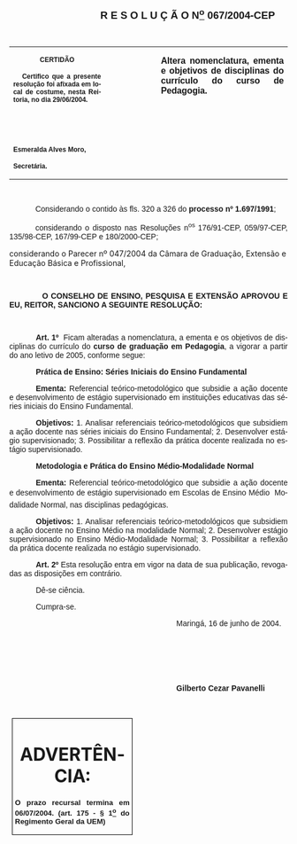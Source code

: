 <body lang=PT-BR style='tab-interval:35.45pt'>

<div class=Section1>

<p class=MsoNormal align=center style='text-align:center'><b style='mso-bidi-font-weight:
normal'><span style='font-size:10.0pt;mso-bidi-font-size:12.0pt;font-family:
Arial;mso-bidi-font-family:"Times New Roman"'><![if !supportEmptyParas]>&nbsp;<![endif]><o:p></o:p></span></b></p>

<p class=MsoNormal align=center style='margin-left:70.9pt;text-align:center;
text-indent:35.45pt'><b style='mso-bidi-font-weight:normal'><span
style='font-size:14.0pt;mso-bidi-font-size:12.0pt;font-family:Arial;mso-bidi-font-family:
"Times New Roman"'>R E S O L U Ç Ã O N<u><sup>o</sup></u> 067/2004-CEP<o:p></o:p></span></b></p>

<p class=MsoNormal align=center style='text-align:center'><span
style='font-size:10.0pt;mso-bidi-font-size:12.0pt;font-family:Arial;mso-bidi-font-family:
"Times New Roman"'><![if !supportEmptyParas]>&nbsp;<![endif]><o:p></o:p></span></p>

<table border=0 cellspacing=0 cellpadding=0 style='border-collapse:collapse;
 mso-padding-alt:0cm 5.4pt 0cm 5.4pt'>
 <tr>
  <td width=196 valign=top style='width:147.15pt;padding:0cm 5.4pt 0cm 5.4pt'>
  <p class=MsoNormal align=center style='text-align:center'><b
  style='mso-bidi-font-weight:normal'><span style='font-size:9.0pt;mso-bidi-font-size:
  12.0pt;font-family:Arial;mso-bidi-font-family:"Times New Roman"'>CERTIDÃO<o:p></o:p></span></b></p>
  <p class=MsoNormal style='text-align:justify'><b style='mso-bidi-font-weight:
  normal'><span style='font-size:9.0pt;mso-bidi-font-size:12.0pt;font-family:
  Arial;mso-bidi-font-family:"Times New Roman"'><span style="mso-spacerun:
  yes">   </span>Certifico que a presente resolução foi afixada em local de
  costume, nesta Reitoria, no dia 29/06/2004.<o:p></o:p></span></b></p>
  <p class=MsoNormal style='text-align:justify'><b style='mso-bidi-font-weight:
  normal'><span style='font-size:9.0pt;mso-bidi-font-size:12.0pt;font-family:
  Arial;mso-bidi-font-family:"Times New Roman"'>&nbsp;<o:p></o:p></span></b></p>
  <p class=MsoNormal style='text-align:justify'><b style='mso-bidi-font-weight:
  normal'><span style='font-size:9.0pt;mso-bidi-font-size:12.0pt;font-family:
  Arial;mso-bidi-font-family:"Times New Roman"'>&nbsp;<o:p></o:p></span></b></p>
  <p class=MsoNormal style='mso-pagination:none;layout-grid-mode:char'><b
  style='mso-bidi-font-weight:normal'><span style='font-size:9.0pt;mso-bidi-font-size:
  12.0pt;font-family:Arial;mso-bidi-font-family:"Times New Roman"'>Esmeralda
  Alves Moro,<o:p></o:p></span></b></p>
  <p class=MsoNormal><b style='mso-bidi-font-weight:normal'><span
  style='font-size:9.0pt;mso-bidi-font-size:12.0pt;font-family:Arial;
  mso-bidi-font-family:"Times New Roman";layout-grid-mode:line'>Secretária.</span></b><b
  style='mso-bidi-font-weight:normal'><span style='font-size:9.0pt;mso-bidi-font-size:
  12.0pt;font-family:Arial;mso-bidi-font-family:"Times New Roman"'><o:p></o:p></span></b></p>
  </td>
  <td width=111 valign=top style='width:83.25pt;padding:0cm 5.4pt 0cm 5.4pt'>
  <p class=MsoNormal style='margin-right:-5.4pt'>&nbsp;<span style='font-size:
  11.0pt;mso-bidi-font-size:12.0pt;font-family:Arial;mso-bidi-font-family:"Times New Roman"'><o:p></o:p></span></p>
  </td>
  <td width=288 valign=top style='width:216.0pt;padding:0cm 5.4pt 0cm 5.4pt'>
  <p class=MsoNormal style='text-align:justify'><b style='mso-bidi-font-weight:
  normal'><span style='font-family:Arial;mso-bidi-font-family:"Times New Roman";
  letter-spacing:-.1pt'>Altera nomenclatura, ementa e objetivos de disciplinas
  do currículo do curso de Pedagogia.<o:p></o:p></span></b></p>
  </td>
 </tr>
</table>

<p class=BodyText21><span style='font-size:10.0pt;font-family:Arial;mso-bidi-font-family:
"Times New Roman"'>&nbsp;&nbsp;<o:p></o:p></span></p>

<p class=MsoNormal style='text-align:justify;text-indent:35.4pt'><span
style='font-family:Arial;mso-bidi-font-family:"Times New Roman"'>Considerando o
contido às fls. 320 a 326 do <b>processo nº 1.697/1991</b>;<o:p></o:p></span></p>

<p class=MsoNormal style='text-align:justify;text-indent:35.4pt'><span
style='font-family:Arial;mso-bidi-font-family:"Times New Roman"'>considerando o
disposto nas Resoluções n<sup>os </sup>176/91-CEP, 059/97-CEP, 135/98-CEP,
167/99-CEP e 180/2000-CEP;<o:p></o:p></span></p>

<p class=MsoBodyTextIndent2>considerando o Parecer nº 047/2004 da Câmara de
Graduação, Extensão e Educação Básica e Profissional,</p>

<p class=BodyText21 style='text-indent:35.45pt;mso-pagination:none'><b
style='mso-bidi-font-weight:normal'><span style='font-size:10.0pt;font-family:
Arial;mso-bidi-font-family:"Times New Roman";layout-grid-mode:line'><![if !supportEmptyParas]>&nbsp;<![endif]><o:p></o:p></span></b></p>

<p class=MsoBodyTextIndent style='text-align:justify;text-indent:0cm;
line-height:normal'><span style='font-family:Arial;mso-bidi-font-family:"Times New Roman"'><span
style='mso-tab-count:1'>            </span><b style='mso-bidi-font-weight:normal'>O
CONSELHO DE ENSINO, PESQUISA E EXTENSÃO APROVOU E EU, REITOR, SANCIONO A
SEGUINTE RESOLUÇÃO:<o:p></o:p></b></span></p>

<p class=MsoNormal style='text-align:justify'><b style='mso-bidi-font-weight:
normal'><span style='font-size:10.0pt;mso-bidi-font-size:12.0pt;font-family:
Arial;mso-bidi-font-family:"Times New Roman"'>&nbsp;<o:p></o:p></span></b></p>

<p class=MsoNormal style='text-align:justify;text-indent:36.0pt'><b
style='mso-bidi-font-weight:normal'><span style='font-family:Arial;mso-bidi-font-family:
"Times New Roman"'>Art. 1º</span></b><span style='font-family:Arial;mso-bidi-font-family:
"Times New Roman"'><span style="mso-spacerun: yes">  </span>Ficam alteradas a
nomenclatura, a ementa e os objetivos de disciplinas do currículo do <b>curso
de graduação em Pedagogia</b>, a vigorar a partir do ano letivo de 2005,
conforme segue:<o:p></o:p></span></p>

<p class=MsoNormal style='text-align:justify;text-indent:36.0pt'><b><span
style='font-family:Arial;mso-bidi-font-family:"Times New Roman"'>Prática de
Ensino: Séries Iniciais do Ensino Fundamental<o:p></o:p></span></b></p>

<p class=MsoNormal style='text-align:justify;text-indent:36.0pt'><b><span
style='font-family:Arial;mso-bidi-font-family:"Times New Roman"'>Ementa:</span></b><span
style='font-family:Arial;mso-bidi-font-family:"Times New Roman"'> Referencial teórico-metodológico
que subsidie a ação docente e desenvolvimento de estágio supervisionado em
instituições educativas das séries iniciais do Ensino Fundamental.<o:p></o:p></span></p>

<p class=MsoNormal style='text-align:justify;text-indent:36.0pt'><b><span
style='font-family:Arial;mso-bidi-font-family:"Times New Roman"'>Objetivos:</span></b><span
style='font-family:Arial;mso-bidi-font-family:"Times New Roman"'> 1. Analisar
referenciais teórico-metodológicos que subsidiem a ação docente nas séries
iniciais do Ensino Fundamental; 2. Desenvolver estágio supervisionado; 3.
Possibilitar a reflexão da prática docente realizada no estágio supervisionado.<o:p></o:p></span></p>

<p class=MsoNormal style='text-align:justify;text-indent:36.0pt'><b><span
style='font-family:Arial;mso-bidi-font-family:"Times New Roman"'>Metodologia e
Prática do Ensino Médio-Modalidade Normal<o:p></o:p></span></b></p>

<p class=MsoNormal style='text-align:justify;text-indent:36.0pt'><b><span
style='font-family:Arial;mso-bidi-font-family:"Times New Roman"'>Ementa:</span></b><span
style='font-family:Arial;mso-bidi-font-family:"Times New Roman"'> Referencial
teórico-metodológico que subsidie a ação docente e desenvolvimento de estágio
supervisionado em Escolas de Ensino Médio  Modalidade Normal, nas disciplinas
pedagógicas.<o:p></o:p></span></p>

<p class=MsoNormal style='text-align:justify;text-indent:36.0pt'><b><span
style='font-family:Arial;mso-bidi-font-family:"Times New Roman"'>Objetivos: </span></b><span
style='font-family:Arial;mso-bidi-font-family:"Times New Roman"'>1. Analisar
referenciais teórico-metodológicos que subsidiem a ação docente no Ensino Médio
na modalidade Normal; 2. Desenvolver estágio supervisionado no Ensino
Médio-Modalidade Normal; 3. Possibilitar a reflexão da prática docente
realizada no estágio supervisionado.<o:p></o:p></span></p>

<p class=MsoNormal style='text-align:justify;text-indent:36.0pt'><b
style='mso-bidi-font-weight:normal'><span style='font-family:Arial;mso-bidi-font-family:
"Times New Roman"'>Art. 2º</span></b><span style='font-family:Arial;mso-bidi-font-family:
"Times New Roman"'> Esta resolução entra em vigor na data de sua publicação,
revogadas as disposições em contrário.<o:p></o:p></span></p>

<p class=MsoNormal style='text-align:justify;text-indent:36.0pt'><span
style='font-family:Arial;mso-bidi-font-family:"Times New Roman"'>Dê-se ciência.<o:p></o:p></span></p>

<p class=MsoNormal style='text-align:justify;text-indent:36.0pt;tab-stops:308.25pt'><span
style='font-family:Arial;mso-bidi-font-family:"Times New Roman"'>Cumpra-se.<span
style='mso-tab-count:1'>                                                                      </span><o:p></o:p></span></p>

<p class=MsoNormal style='text-align:justify;text-indent:8.0cm'><span
style='font-family:Arial;mso-bidi-font-family:"Times New Roman"'>Maringá, 16 de
junho de 2004.<o:p></o:p></span></p>

<p class=MsoNormal style='text-align:justify;text-indent:241.0pt;tab-stops:
234.0pt 279.0pt'><span style='font-size:10.0pt;mso-bidi-font-size:12.0pt;
font-family:Arial;mso-bidi-font-family:"Times New Roman"'><![if !supportEmptyParas]>&nbsp;<![endif]><o:p></o:p></span></p>

<p class=MsoNormal style='text-align:justify;text-indent:241.0pt;tab-stops:
234.0pt 279.0pt'><span style='font-size:10.0pt;mso-bidi-font-size:12.0pt;
font-family:Arial;mso-bidi-font-family:"Times New Roman"'><![if !supportEmptyParas]>&nbsp;<![endif]><o:p></o:p></span></p>

<p class=MsoNormal style='text-align:justify;text-indent:241.0pt;tab-stops:
234.0pt 279.0pt'><span style='font-size:10.0pt;mso-bidi-font-size:12.0pt;
font-family:Arial;mso-bidi-font-family:"Times New Roman"'>&nbsp;<o:p></o:p></span></p>

<p class=MsoNormal style='text-align:justify;text-indent:8.0cm'><b
style='mso-bidi-font-weight:normal'><span style='font-family:Arial;mso-bidi-font-family:
"Times New Roman"'>Gilberto Cezar Pavanelli<o:p></o:p></span></b></p>

<p class=MsoNormal style='text-align:justify;text-indent:8.0cm'><b
style='mso-bidi-font-weight:normal'><span style='font-family:Arial;mso-bidi-font-family:
"Times New Roman"'><![if !supportEmptyParas]>&nbsp;<![endif]><o:p></o:p></span></b></p>

<table border=1 cellspacing=0 cellpadding=0 style='margin-left:3.5pt;
 border-collapse:collapse;border:none;mso-border-alt:solid windowtext .5pt;
 mso-padding-alt:0cm 3.5pt 0cm 3.5pt'>
 <tr>
  <td width=207 valign=top style='width:155.6pt;border:solid windowtext .5pt;
  padding:0cm 3.5pt 0cm 3.5pt'>
  <h1 align=center style='text-align:center'>ADVERTÊNCIA:<span
  style='mso-fareast-font-family:"Arial Unicode MS"'><o:p></o:p></span></h1>
  <p class=MsoNormal style='text-align:justify'><b style='mso-bidi-font-weight:
  normal'><span style='font-size:10.0pt;mso-bidi-font-size:12.0pt;font-family:
  Arial;mso-bidi-font-family:"Times New Roman"'>O prazo recursal termina em
  06/07/2004. (art. 175 - § 1<u><sup>o</sup></u> do Regimento Geral da UEM)</span></b><span
  style='font-size:10.0pt;mso-bidi-font-size:12.0pt;font-family:Arial;
  mso-bidi-font-family:"Times New Roman"'><o:p></o:p></span></p>
  </td>
 </tr>
</table>

<p class=MsoNormal style='text-align:justify;text-indent:35.45pt'><span
style='font-family:Arial;mso-bidi-font-family:"Times New Roman"'><![if !supportEmptyParas]>&nbsp;<![endif]><o:p></o:p></span></p>

</div>

</body>
